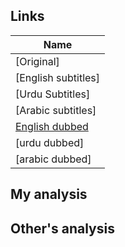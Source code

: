 ## Links
| Name  |
| ------------- |
|[Original] |
|[English subtitles] |
|[Urdu Subtitles] |
|[Arabic subtitles] |
|[English dubbed](https://www.youtube.com/watch?v=ntxQb-o80-s&list=PLFcunZcFZZRJtyymQ2qJtBvpwGEjJQwRc)|
|[urdu dubbed] |
|[arabic dubbed] |

## My analysis


## Other's analysis